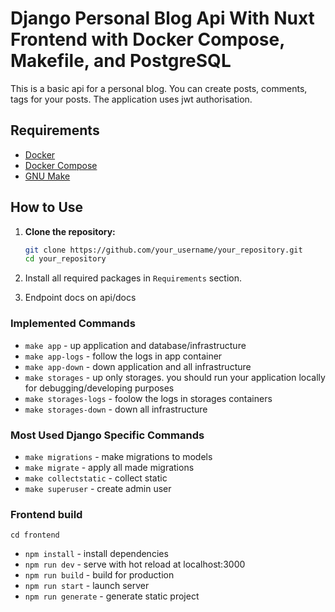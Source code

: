 # Django Personal Blog Api With Nuxt Frontend with Docker Compose, Makefile, and PostgreSQL

This is a basic api for a personal blog. You can create posts, comments, tags for your posts. The application uses jwt
authorisation.

## Requirements

- [Docker](https://www.docker.com/get-started)
- [Docker Compose](https://docs.docker.com/compose/install/)
- [GNU Make](https://www.gnu.org/software/make/)

## How to Use

1. **Clone the repository:**

   ```bash
   git clone https://github.com/your_username/your_repository.git
   cd your_repository

2. Install all required packages in `Requirements` section.

3. Endpoint docs on api/docs

### Implemented Commands

* `make app` - up application and database/infrastructure
* `make app-logs` - follow the logs in app container
* `make app-down` - down application and all infrastructure
* `make storages` - up only storages. you should run your application locally for debugging/developing purposes
* `make storages-logs` - foolow the logs in storages containers
* `make storages-down` - down all infrastructure

### Most Used Django Specific Commands

* `make migrations` - make migrations to models
* `make migrate` - apply all made migrations
* `make collectstatic` - collect static
* `make superuser` - create admin user

### Frontend build
`cd frontend`
 
* `npm install` - install dependencies
* `npm run dev` - serve with hot reload at localhost:3000
* `npm run build` - build for production
* `npm run start` - launch server
* `npm run generate` - generate static project